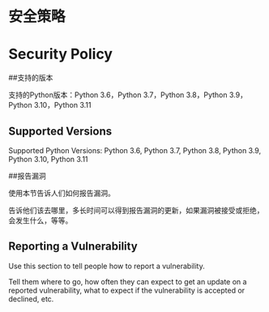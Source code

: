 # 安全策略

# Security Policy

##支持的版本

支持的Python版本：Python 3.6，Python 3.7，Python 3.8，Python 3.9，Python 3.10，Python 3.11

## Supported Versions

Supported Python Versions: Python 3.6, Python 3.7, Python 3.8, Python 3.9, Python 3.10, Python 3.11

##报告漏洞

使用本节告诉人们如何报告漏洞。

告诉他们该去哪里，多长时间可以得到报告漏洞的更新，如果漏洞被接受或拒绝，会发生什么，等等。

## Reporting a Vulnerability

Use this section to tell people how to report a vulnerability.

Tell them where to go, how often they can expect to get an update on a reported vulnerability, what to expect if the vulnerability is accepted or declined, etc.
